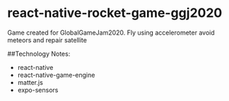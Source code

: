 # react-native-rocket-game-ggj2020
Game created for GlobalGameJam2020.
Fly using accelerometer avoid meteors and repair satellite

##Technology Notes: 
- react-native
- react-native-game-engine
- matter.js
- expo-sensors
